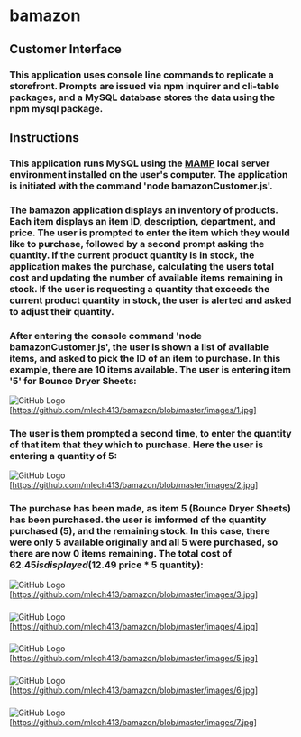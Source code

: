 # bamazon

## Customer Interface

### This application uses console line commands to replicate a storefront. Prompts are issued via npm inquirer and cli-table packages, and a MySQL database stores the data using the npm mysql package.

## Instructions

### This application runs MySQL using the <a href='https://www.mamp.info/en/downloads/'>MAMP</a> local server environment installed on the user's computer. The application is initiated with the command 'node bamazonCustomer.js'.

### The bamazon application displays an inventory of products. Each item displays an item ID, description, department, and price. The user is prompted to enter the item which they would like to purchase, followed by a second prompt asking the quantity. If the current product quantity is in stock, the application makes the purchase, calculating the users total cost and updating the number of available items remaining in stock. If the user is requesting a quantity that exceeds the current product quantity in stock, the user is alerted and asked to adjust their quantity.

### After entering the console command 'node bamazonCustomer.js', the user is shown a list of available items, and asked to pick the ID of an item to purchase. In this example, there are 10 items available. The user is entering item '5' for Bounce Dryer Sheets:

![GitHub Logo](/images/Img1.jpg)
[https://github.com/mlech413/bamazon/blob/master/images/1.jpg]


### The user is them prompted a second time, to enter the quantity of that item that they which to purchase. Here the user is entering a quantity of 5:
![GitHub Logo](/images/Img2.jpg)
[https://github.com/mlech413/bamazon/blob/master/images/2.jpg]

### The purchase has been made, as item 5 (Bounce Dryer Sheets) has been purchased. the user is imformed of the quantity purchased (5), and the remaining stock. In this case, there were only 5 available originally and all 5 were purchased, so there are now 0 items remaining. The total cost of $62.45 is displayed ($12.49 price * 5 quantity):
![GitHub Logo](/images/Img3.jpg)
[https://github.com/mlech413/bamazon/blob/master/images/3.jpg]

### 
![GitHub Logo](/images/Img4.jpg)
[https://github.com/mlech413/bamazon/blob/master/images/4.jpg]

### 
![GitHub Logo](/images/Img5.jpg)
[https://github.com/mlech413/bamazon/blob/master/images/5.jpg]

### 
![GitHub Logo](/images/Img6.jpg)
[https://github.com/mlech413/bamazon/blob/master/images/6.jpg]

### 
![GitHub Logo](/images/Img7.jpg)
[https://github.com/mlech413/bamazon/blob/master/images/7.jpg]